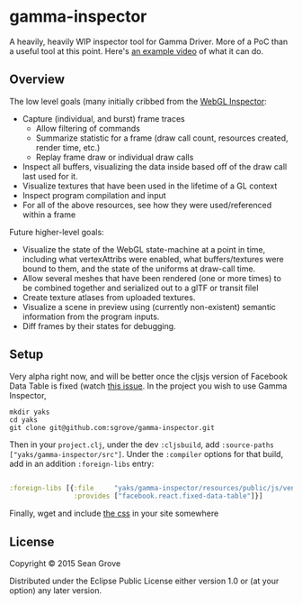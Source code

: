 # gamma-inspector

A heavily, heavily WIP inspector tool for Gamma Driver. More of a PoC than a useful tool at this point. Here's [an example video](https://www.youtube.com/watch?v=Gbpe3hEYKgg&t=2m35s) of what it can do.

## Overview

The low level goals (many initially cribbed from the [WebGL Inspector](https://github.com/benvanik/WebGL-Inspector):

 * Capture (individual, and burst) frame traces
   * Allow filtering of commands
   * Summarize statistic for a frame (draw call count, resources created, render time, etc.)
   * Replay frame draw or individual draw calls
 * Inspect all buffers, visualizing the data inside based off of the draw call last used for it.
 * Visualize textures that have been used in the lifetime of a GL context
 * Inspect program compilation and input
 * For all of the above resources, see how they were used/referenced within a frame

Future higher-level goals:

 * Visualize the state of the WebGL state-machine at a point in time, including what vertexAttribs were enabled, what buffers/textures were bound to them, and the state of the uniforms at draw-call time.
 * Allow several meshes that have been rendered (one or more times) to be combined together and serialized out to a glTF or transit filel
 * Create texture atlases from uploaded textures.
 * Visualize a scene in preview using (currently non-existent) semantic information from the program inputs.
 * Diff frames by their states for debugging.
 

## Setup

Very alpha right now, and will be better once the cljsjs version of Facebook Data Table is fixed (watch [this issue](https://github.com/cljsjs/packages/issues). In the project you wish to use Gamma Inspector,

```
mkdir yaks
cd yaks
git clone git@github.com:sgrove/gamma-inspector.git
```

Then in your `project.clj`, under the dev `:cljsbuild`, add `:source-paths ["yaks/gamma-inspector/src"]`. Under the `:compiler` options for that build, add in an addition `:foreign-libs` entry:

```clojure

:foreign-libs [{:file     "yaks/gamma-inspector/resources/public/js/vendor/fixed-data-table/fixed-data-table.js"
                :provides ["facebook.react.fixed-data-table"]}]

```

Finally, wget and include [the css](https://raw.githubusercontent.com/facebook/fixed-data-table/master/dist/fixed-data-table.css) in your site somewhere 

## License

Copyright © 2015 Sean Grove

Distributed under the Eclipse Public License either version 1.0 or (at your option) any later version.
